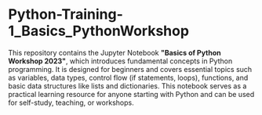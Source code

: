 # Python-Training-1_Basics_PythonWorkshop
This repository contains the Jupyter Notebook **"Basics of Python Workshop 2023"**, which introduces fundamental concepts in Python programming. It is designed for beginners and covers essential topics such as variables, data types, control flow (if statements, loops), functions, and basic data structures like lists and dictionaries. This notebook serves as a practical learning resource for anyone starting with Python and can be used for self-study, teaching, or workshops.
